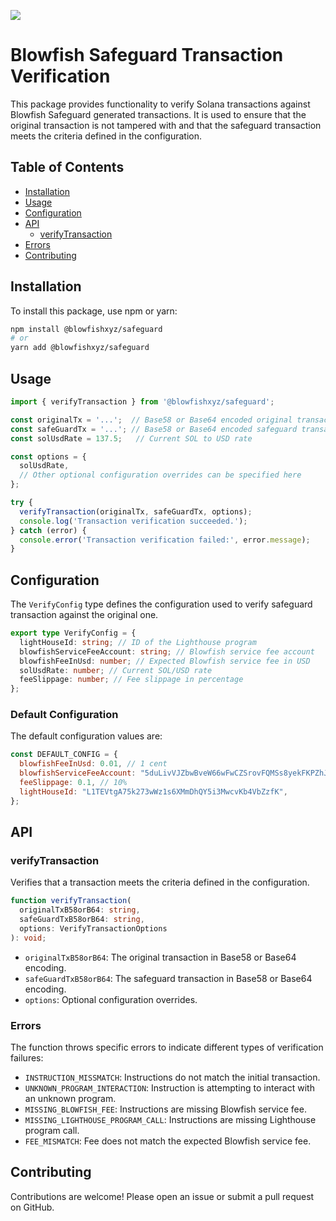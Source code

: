 ![](https://framerusercontent.com/images/LMkkyrT6aZKMqZNobSZKDY8lnM.jpg)

# Blowfish Safeguard Transaction Verification

This package provides functionality to verify Solana transactions against Blowfish Safeguard generated transactions. 
It is used to ensure that the original transaction is not tampered with and that the safeguard transaction meets the criteria defined in the configuration.

## Table of Contents

- [Installation](#installation)
- [Usage](#usage)
- [Configuration](#configuration)
- [API](#api)
    - [verifyTransaction](#verifytransaction)
- [Errors](#errors)
- [Contributing](#contributing)

## Installation

To install this package, use npm or yarn:

```bash
npm install @blowfishxyz/safeguard
# or
yarn add @blowfishxyz/safeguard
```

## Usage

```javascript
import { verifyTransaction } from '@blowfishxyz/safeguard';

const originalTx = '...';  // Base58 or Base64 encoded original transaction
const safeGuardTx = '...'; // Base58 or Base64 encoded safeguard transaction
const solUsdRate = 137.5;   // Current SOL to USD rate

const options = {
  solUsdRate,
  // Other optional configuration overrides can be specified here
};

try {
  verifyTransaction(originalTx, safeGuardTx, options);
  console.log('Transaction verification succeeded.');
} catch (error) {
  console.error('Transaction verification failed:', error.message);
}
```

## Configuration

The `VerifyConfig` type defines the configuration used to verify safeguard transaction against the original one.

```typescript
export type VerifyConfig = {
  lightHouseId: string; // ID of the Lighthouse program
  blowfishServiceFeeAccount: string; // Blowfish service fee account
  blowfishFeeInUsd: number; // Expected Blowfish service fee in USD
  solUsdRate: number; // Current SOL/USD rate
  feeSlippage: number; // Fee slippage in percentage
};
```

### Default Configuration

The default configuration values are:

```javascript
const DEFAULT_CONFIG = {
  blowfishFeeInUsd: 0.01, // 1 cent
  blowfishServiceFeeAccount: "5duLivVJZbwBveW66wFwCZSrovFQMSs8yekFKPZhJGRG",
  feeSlippage: 0.1, // 10%
  lightHouseId: "L1TEVtgA75k273wWz1s6XMmDhQY5i3MwcvKb4VbZzfK",
};
```

## API

### verifyTransaction

Verifies that a transaction meets the criteria defined in the configuration.

```typescript
function verifyTransaction(
  originalTxB58orB64: string,
  safeGuardTxB58orB64: string,
  options: VerifyTransactionOptions
): void;
```

- `originalTxB58orB64`: The original transaction in Base58 or Base64 encoding.
- `safeGuardTxB58orB64`: The safeguard transaction in Base58 or Base64 encoding.
- `options`: Optional configuration overrides.

### Errors

The function throws specific errors to indicate different types of verification failures:

- `INSTRUCTION_MISSMATCH`: Instructions do not match the initial transaction.
- `UNKNOWN_PROGRAM_INTERACTION`: Instruction is attempting to interact with an unknown program.
- `MISSING_BLOWFISH_FEE`: Instructions are missing Blowfish service fee.
- `MISSING_LIGHTHOUSE_PROGRAM_CALL`: Instructions are missing Lighthouse program call.
- `FEE_MISMATCH`: Fee does not match the expected Blowfish service fee.

## Contributing

Contributions are welcome! Please open an issue or submit a pull request on GitHub.
